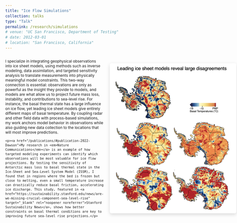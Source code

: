 ```yaml
---
title: "Ice Flow Simulations"
collection: talks
type: "Talk"
permalink: /research/simulations
# venue: "UC San Francisco, Department of Testing"
# date: 2012-03-01
# location: "San Francisco, California"
---
```

<div style="display: flex; align-items: center; justify-content: space-between; margin-top: 1em;">

  <!-- Left side: Text -->
  <div style="flex: 1; padding-right: 20px; font-size: 0.85em;">
    <p>I specialize in integrating geophysical observations into ice sheet models, using methods such as inverse modeling, data assimilation, and targeted sensitivity analysis to translate measurements into physically meaningful model constraints. This two-way connection is essential: observations are only as powerful as the insight they provide to models, and models are what allow us to project future mass loss, instability, and contributions to sea-level rise. For instance, the basal thermal state has a large influence on ice flow, yet leading ice sheet models give entirely different maps of basal temperature. By coupling radar and other field data with process-based simulations, my work anchors model behavior in observations while also guiding new data collection to the locations that will most improve predictions.</p>

    <p><a href="/publications/#publication-2022-Dawson">My research in <em>Nature Communications</em></a> is an example of how targeted modeling experiments can identify which observations will be most valuable for ice flow projections. By testing the sensitivity of Antarctic mass loss to basal thermal state in the Ice-Sheet and Sea-Level System Model (ISSM), I found that in regions where the bed is frozen but close to melting, even a small temperature increase can drastically reduce basal friction, accelerating ice discharge. This study, featured in <a href="https://sustainability.stanford.edu/news/are-we-missing-crucial-component-sea-level-rise" target="_blank" rel="noopener noreferrer">Stanford Sustainability News</a>, shows how better constraints on basal thermal conditions are key to improving future sea-level rise projections.</p>
  </div>

  <!-- Right side: Figure -->
  <div style="flex-shrink: 0; display: flex; align-items: center; justify-content: flex-end;">
    <img src="/images/thermal.png" alt="Simulation Icon" style="width: 400px; border-radius: 6px; box-shadow: 0 4px 12px rgba(0,0,0,0.15);">
  </div>

</div>
